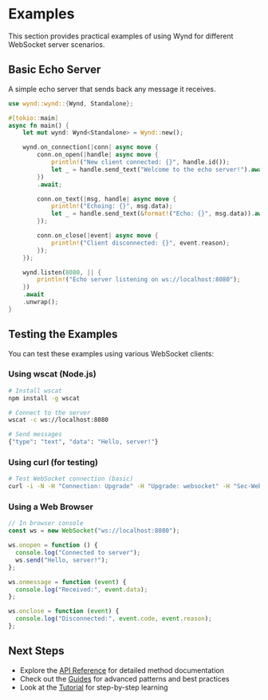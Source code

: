 # Examples

This section provides practical examples of using Wynd for different WebSocket server scenarios.

## Basic Echo Server

A simple echo server that sends back any message it receives.

```rust
use wynd::wynd::{Wynd, Standalone};

#[tokio::main]
async fn main() {
    let mut wynd: Wynd<Standalone> = Wynd::new();

    wynd.on_connection(|conn| async move {
        conn.on_open(|handle| async move {
            println!("New client connected: {}", handle.id());
            let _ = handle.send_text("Welcome to the echo server!").await;
        })
        .await;

        conn.on_text(|msg, handle| async move {
            println!("Echoing: {}", msg.data);
            let _ = handle.send_text(&format!("Echo: {}", msg.data)).await;
        });

        conn.on_close(|event| async move {
            println!("Client disconnected: {}", event.reason);
        });
    });

    wynd.listen(8080, || {
        println!("Echo server listening on ws://localhost:8080");
    })
    .await
    .unwrap();
}
```

## Testing the Examples

You can test these examples using various WebSocket clients:

### Using wscat (Node.js)

```bash
# Install wscat
npm install -g wscat

# Connect to the server
wscat -c ws://localhost:8080

# Send messages
{"type": "text", "data": "Hello, server!"}
```

### Using curl (for testing)

```bash
# Test WebSocket connection (basic)
curl -i -N -H "Connection: Upgrade" -H "Upgrade: websocket" -H "Sec-WebSocket-Version: 13" -H "Sec-WebSocket-Key: x3JJHMbDL1EzLkh9GBhXDw==" http://localhost:8080/
```

### Using a Web Browser

```javascript
// In browser console
const ws = new WebSocket("ws://localhost:8080");

ws.onopen = function () {
  console.log("Connected to server");
  ws.send("Hello, server!");
};

ws.onmessage = function (event) {
  console.log("Received:", event.data);
};

ws.onclose = function (event) {
  console.log("Disconnected:", event.code, event.reason);
};
```

## Next Steps

- Explore the [API Reference](../api-reference/) for detailed method documentation
- Check out the [Guides](../guides/) for advanced patterns and best practices
- Look at the [Tutorial](../tutorial/) for step-by-step learning
